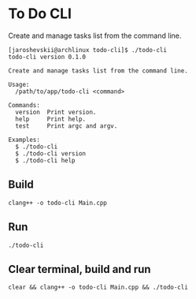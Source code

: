 # To Do CLI

Create and manage tasks list from the command line.

```
[jaroshevskii@archlinux todo-cli]$ ./todo-cli
todo-cli version 0.1.0

Create and manage tasks list from the command line.

Usage:
  /path/to/app/todo-cli <command>

Commands:
  version  Print version.
  help     Print help.
  test     Print argc and argv.

Examples:
  $ ./todo-cli
  $ ./todo-cli version
  $ ./todo-cli help

```

## Build

`clang++ -o todo-cli Main.cpp`

## Run

`./todo-cli`

## Clear terminal, build and run

`clear && clang++ -o todo-cli Main.cpp && ./todo-cli`
